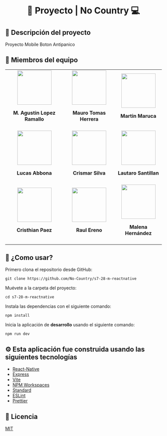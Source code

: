 <div align="center">
  <h1>🤖 Proyecto | No Country 💻</h1>
  
</div>

## 📕 Descripción del proyecto

Proyecto Mobile Boton Antipanico

## 👷 Miembros del equipo

<table>
  <tr>
    <td>
      <div align="center">
        <a href="https://www.linkedin.com/in/marceloagustinlopezramallo/" target="_blank" rel="author">
          <img width="110" src="https://media.licdn.com/dms/image/D4D35AQFCxAa9168IOQ/profile-framedphoto-shrink_400_400/0/1668625205408?e=1680040800&v=beta&t=GQWC5R_IA3muRd_r0yhaippZo2hKYrqujm6NEiPHpSI"/>
        </a>
        <h4 style="margin-top: 1rem;">M. Agustin Lopez Ramallo</h4>
      </div>
    </td>
    <td>
      <div align="center">
        <a href="https://www.linkedin.com/in/mauro-tomas-herrera" target="_blank" rel="author">
          <img width="110" src="https://media.licdn.com/dms/image/D4D35AQEJ07eykXnhDw/profile-framedphoto-shrink_400_400/0/1677878732151?e=1680040800&v=beta&t=uvSkwIO3rmGWDjwpDLmBPHjF6KaMvNyZRRet9I4pyxo"/>
        </a>
        <h4 style="margin-top: 1rem;">Mauro Tomas Herrera</h4>
      </div>
    </td>
    <td>
      <div align="center">
        <a href="https://www.linkedin.com/in/martin-maruca/" target="_blank" rel="author">
          <img width="110" src="https://media.licdn.com/dms/image/D4D35AQHQ3XpgG3_gQw/profile-framedphoto-shrink_400_400/0/1666388316392?e=1680040800&v=beta&t=C5BPED9WVQ8qDWu_9jdqDH8HuUnCmYfJ0NAjnuEcqeA"/>
        </a>
        <h4 style="margin-top: 1rem;">Martin Maruca</h4>
      </div>
    </td>
  </tr>
  <tr>
    <td>
      <div align="center">
        <a href="https://www.linkedin.com/in/lucasabbona" target="_blank" rel="author">
          <img width="110" src="https://media.licdn.com/dms/image/D4D35AQFhjVnC3AaWIg/profile-framedphoto-shrink_400_400/0/1670123212403?e=1680040800&v=beta&t=_1T7U3-xbUS249In5TqRY-WnANXnArZKro6SoTcIdko"/>
        </a>
        <h4 style="margin-top: 1rem;">Lucas Abbona</h4>
      </div>
    </td>
    <td>
      <div align="center">
        <a href="https://www.linkedin.com/in/crismar-silva" target="_blank" rel="author">
          <img width="110" src="https://media.licdn.com/dms/image/C4E03AQEx27IJA453NA/profile-displayphoto-shrink_400_400/0/1650248210931?e=1684972800&v=beta&t=kSLgWQiZF0UEWkNJ118SldBZC7Q9dyR0TJvo7WX3aDQ"/>
        </a>
        <h4 style="margin-top: 1rem;">Crismar Silva</h4>
      </div>
    </td>
    <td>
      <div align="center">
        <a href="https://www.linkedin.com/in/lauti-santillan" target="_blank" rel="author">
          <img width="110" src="https://media.licdn.com/dms/image/D4D35AQGBks8iHtt2lA/profile-framedphoto-shrink_400_400/0/1670273115922?e=1680040800&v=beta&t=YJAn2LMsYzIhDBh71rFGbgUklQZ48AZeESGI43VbiQo"/>
        </a>
        <h4 style="margin-top: 1rem;">Lautaro Santillan</h4>
      </div>
    </td>
  </tr>
  <tr>
    <td>
      <div align="center">
        <a href="https://www.linkedin.com/in/crissxp76/" target="_blank" rel="author">
          <img width="110" src="https://media.licdn.com/dms/image/D4D03AQFvRjz6zhrnPQ/profile-displayphoto-shrink_400_400/0/1677104190223?e=1684972800&v=beta&t=VI22hLLSo-8YsmknkZdR7Rexh67p0as-JU6RIMLFhI4"/>
        </a>
        <h4 style="margin-top: 1rem;">Cristhian Paez</h4>
      </div>
    </td>
    <td>
      <div align="center">
        <a href="https://www.linkedin.com/in/raulereno/" target="_blank" rel="author">
          <img width="110" src="https://media.licdn.com/dms/image/D4D35AQGGq-Lf7WAyhQ/profile-framedphoto-shrink_400_400/0/1663895212481?e=1680040800&v=beta&t=OpAAgxsA1UKZXuDkfctXyKqWGLKFAO_JSo2TK4V3VKU"/>
        </a>
        <h4 style="margin-top: 1rem;">Raul Ereno</h4>
      </div>
    </td>
     <td>
      <div align="center">
        <a href="https://www.linkedin.com/in/malena-hern%C3%A1ndez-b36057188/" target="_blank" rel="author">
          <img width="110" src="https://media.licdn.com/dms/image/D4D35AQEjlBFCTy4Zag/profile-framedphoto-shrink_200_200/0/1674102700480?e=1680328800&v=beta&t=pYG8PwYsV9QjyNT0mn9jq2NQc65KdhHuyYXWPHeG574"/>
        </a>
        <h4 style="margin-top: 1rem;">Malena Hernández</h4>
      </div>
    </td>
  </tr>
</table>

## 🚀 ¿Como usar?



Primero clona el repositorio desde GitHub:

```shell
git clone https://github.com/No-Country/s7-28-m-reactnative
```

Muévete a la carpeta del proyecto:

```shell
cd s7-28-m-reactnative
```

Instala las dependencias con el siguiente comando:

```shell
npm install
```

Inicia la aplicación de **desarrollo** usando el siguiente comando:

```shell
npm run dev
```

## ⚙️ Esta aplicación fue construida usando las siguientes tecnologías

- [React-Native](https://reactnative.dev/)
- [Express](https://expressjs.com/)
- [Vite](https://vitejs.dev/)
- [NPM Workspaces](https://docs.npmjs.com/cli/v7/using-npm/workspaces)
- [Standard](https://www.npmjs.com/package/ts-standard)
- [ESLint](https://www.npmjs.com/package/eslint)
- [Prettier](https://www.npmjs.com/package/prettier)

## 📄 Licencia

[MIT](https://opensource.org/licenses/MIT)
